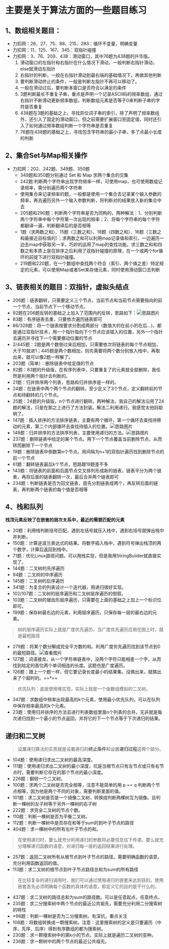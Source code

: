 # 主要是关于算法方面的一些题目练习
## 1、数组相关题目：
- 力扣网：26、27、75、88、215、283：循环不变量，明确变量
- 力扣网：11、125、167、345：双指针碰撞
- 力扣网：3、76、209、438：滑动窗口，其中76题为438题的升华版。
    1. 滑动窗口的左指针和右指针在什么情况下滑动，一般判断右指针滑动，else就滑动左指针
    2. 右指针的判断，一般在右指针滑动到最右端的基础情况下，再做其他判断
    3. 要判断滑动终止的条件，一般是判断左指针不再可以移动了。
    4. 一般在滑动过后，要判断本窗口是否符合以满足的条件
    5. 3题判断最长不重复子串，重点是声明一个记录ASCII码的频率数组，通过右指针不断滑动更新频率数组，判断数组元素是否等于0来判断子串的字符是否重复
    6. 438题在3题的基础之上，寻找异位词子串的索引，除了声明了频率数组外，还引入了固定的滑动窗口，但之前需要扩展窗口至固定值，同时还引入了如何通过频率数组判断一个字符串是否重复
    7. 76题在438题的基础之上，寻找包含字符串的最小子串，多了点最小长度的判断
## 2、集合Set与Map相关操作
- 力扣网：202、242题、349题、350题
    - 349题和350题分别通过 Set 和 Map 求两个集合的交集
    - 242题:判断两个字符串出现字符频率一样，可使用map，也可使用数组记录频率，需分别遍历两个字符串
    - 使用集合来记录频率的题，一般都是使用一个集合去记录某个输入参数的频率，再去遍历另外一个输入参数判断，将判断对的结果放入新的集合中去
    - 205题和290题：判断两个字符串是否为同构的，两种解法：1、分别判断两个字符串中每个字符第一次出现的频率；2、将每个字符串的每个字符都翻译一遍，判断翻译后的是否相等
    - 1题（求两数之和）、15题（三数之和）、18题（四数之和）、16题（三数之和最接近目标值的）；求两数之和可以利用map记录值和索引，一边遍历一边去map中获取另一半，巧妙的运用了map的查找功能。求三数之和和四数之和本质上是在排序之后利用了双指针碰撞的原理，在一个或两个for循环的前提下进行双指针碰撞。
    - 219题和220题，在一个数组中查找两个符合（索引、两个值之差）特定规定的元素，可以使用Map或者Set来存储元素，同时使用滑动窗口去判断
## 3、链表相关的题目：双指针，虚拟头结点
- 206题：链表翻转，只需要定义三个节点，当前节点和当前节点需要指向的前一个节点，当前节点下一个移动节点。
- 92题在206题反转的基础之上加入了范围内的反转，思路如下：![思路图片](./src/imgs/LeetCode92.png)
- 83题：有序链表去重，只要依次遍历链表即可
- 86/328题：将一个链表按要求分割成两部分（数值大的在前小的在后...)，都是通过双指针技术，用一个指针指向下个节点应该插入的位置，另外一个指针去遍历并寻找下一个需要挪动位置的节点
- 2/445题：2题是两个数倒过来后相加，只需要依次将链表的每个节点相加，大于10就进1；445题是两个数相加，则先需要将两个数分别放入栈中，再取出来，就可以像2题一样解了。
- 203题（简单）：删除链表中给定值的节点
- 82题：83题的升级版，在有序列表中，只要重复了的元素就全部删除，我任然是利用两个指针去判断的。
- 21题：归并排序两个列表，思路和归并排序是一样的。
- 24题：在链表中两个两个节点的翻转。至少定义了3个节点，定义翻转前的节点和待翻转的几个节点。
- 25题：24题的升级版，n个节点进行翻转。两种解法，我自己的解法沿用了24题的解法，只是在那之上进行了方法封装。解法二利用递归，我感觉太他妈聪明了。
- 147题：插入排序的方法排序链表，主要有两个循环，第一个循环去查找待移动的元素，第二个内部循环去查找待插入的位置。![思路图片](./src/imgs/LeetCode147.gif)
- 148题：归并排序的方法排序列表，主要使用递归的方法。![思路图片](./src/imgs/LeetCode148.png)
- 237题：删除链表中给定的某个节点。用下一个节点覆盖当前删除节点，从而转而删除下一个节点
- 19题：删除链表中倒数第n个节点。用间隔为n+1的双指针遍历找到删除节点的前一个节点
- 61题：翻转链表最后k个节点，思路跟19题差不多
- 143题：将链表的前面和后面节点交叉排列形成新的链表，链表平分为两个链表，再将后面的链表翻转一次，最后合并两个链表即可
- 234题：判断链表是否为回文链表，首先分割链表成两个，再反转后面的链表，再判断两个链表的每个值是否相等
## 4、栈和队列
   **栈顶元素反映了在嵌套的层次关系中，最近的需要匹配的元素** 
 - 20题：利用栈判断括号匹配，遇到左括号就压入栈中，遇到右括号就弹出栈中并判断。
 - 150题：计算逆波兰表达式的结果。将数字插入栈中，遇到符号弹出栈顶的两个数字，计算后返回到栈中。
 - 71题：优化Linux路径问题。可以用栈实现，但是我用StringBuilder就直接实现了。
 - 144题：二叉树的先序遍历
 - 94题：二叉树的中序遍历
 - 145题：二叉树的后序遍历
 - 341题：为复合的列表设计一个迭代器，用递归很好实现。
 - 102/107题：二叉树的层序遍历和二叉树层序遍历的倒叙。
 - 103题：二叉树的锯齿形层序遍历，只需要在上面的基础之上加上一个标识位即可。
 - 199题：保存树最右边的元素，利用层序遍历，只保存每一层的最右边的元素。
 > 树的层序遍历实际上就是广度优先遍历，当广度优先遍历应用在图上时，就是最短路径
 - 279题：将某个数分解成完全平方数的和。利用广度优先遍历找到该节点到0的最短路径。![查看图片](./src/imgs/LeetCode279.png)
 - 127题：词语接龙，从一个字符串链表中，没两个字符只能相差一个字，从而找到给定的首位两个单词相连的长度。这题也是广度遍历。
 - 126题：跟上一个题一样，但它要记录长度最小的结果集。没搞出来，就搞出来了个超时的。==*==
 > 优先队列：底层使用堆实现，实际上就是一个由数组模拟的二叉树。
 - 347题：求数组中频率出现最高的k个元素，使用最小优先队列，可以在队列中保存频率最高的k个元素。
 - 23题：使用归并排序的方法去进行列表数组里面n个列表的合并。无非就是每次递归找到一个最小的节点返回，并将它的下一个节点等于下次递归的结果。
 ## 递归和二叉树
 > 设置递归算法的实质就是设置递归的**终止条件**和设置**递归过程**这两个部分。
 - 104题：使用递归求出二叉树的最高深度。
 - 111题：使用递归求出二叉树的最小深度，坑是当根节点只有左节点或只有右节点时，需要判断它存在的那个节点的最小深度。
 - 226题：翻转一个二叉树。
 - 100题：求两个二叉树是否完全相等，注意不能简单的用 p == q 判断两个节点相等，因为他是两个不同的对象，需要判断里面的值。
 - 101题：求二叉树是否是一个镜像二叉树，转换成判断两棵树互为镜像。且判断一棵树的左子树等于另外一棵树的右子树
 - 222题：求完全二叉树的节点个数。
 - 110题：判断一棵树是否为平衡二叉树。
 - 112题：判断一棵树中是否存在和等于sum的到叶子节点的路径
 - 404题：求一棵树中的所有左叶子节点的和。
> 在使用递归时，要么就充分利用递归的参数将必要信息往下传递。要么就充分理解递归函数的语意，对递归每一层的返回结果进行处理。
 - 257题：返回二叉树所有从根节点到叶子节点的路径。需要明确函数的语意，充分利用函数返回的值。
 - 113题：求二叉树的根节点到叶子节点路径总和为sum的所有路径
> 在比较复杂的递归调用时，我们可以通过使用递归的嵌套来达到目的。使用嵌套首先必须明确每个函数的具体的语意，即定义它的目的是干什么的。
 - 437题：求二叉树的路径总和为sum的路径数。可以是任意起点，任意终点。
 - 235题：求二分搜索树中两个节点的最近公共祖先，需要充分利用二分搜索树的特性
 - *98题：判断一棵树是否为二分搜索树。有深坑，重点关注
 - 108题：将数组转换成一颗搜索树。注意：这里搜索树的定义是只要遍历（中序、先序、后序）得到有序数组的都为搜索树。
 - 230题：求一颗搜索树中的第k小的节点，实际上就是遍历二叉树的变种。
 - 236题：求一颗树中的两个节点的最近公共祖先。